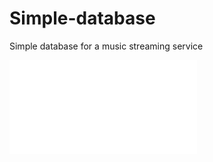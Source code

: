 # Simple-database
Simple database for a music streaming service


![logic_diagram](logic_diagram.pdf)
